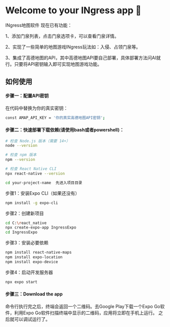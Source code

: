 # Welcome to your INgress app 👋
INgress地图软件
现在已有功能：

1、添加门泉列表，点击门泉选项卡，可以查看门泉详情。

2、实现了一些简单的地图游戏INgress玩法如：入侵、占领门泉等。

3、集成了高德地图的API，其中高德地图API要自己部署，具体部署方法问AI就行。只要将API密钥输入即可实现地图游戏功能。

## 如何使用

#### 步骤一：配置API密钥
在代码中替换为你的真实密钥：
   ```bash
   const AMAP_API_KEY = '你的真实高德地图API密钥';
   ```

#### 步骤二：快速部署下载依赖(请使用bash或者powershell)：
   ```bash
   # 检查 Node.js 版本（需要 14+）
   node --version

   # 检查 npm 版本
   npm --version

   # 检查 React Native CLI
   npx react-native --version
   ```

   ```bash
   cd your-project-name  先进入项目目录
   ```
步骤1：安装Expo CLI（如果还没有）
```bash
npm install -g expo-cli
```
步骤2：创建新项目
```bash
cd C:\react_native
npx create-expo-app IngressExpo
cd IngressExpo
```
步骤3：安装必要依赖
```bash
npm install react-native-maps
npm install expo-location
npm install expo-device
```
步骤4：启动开发服务器
```bash
npx expo start
```

#### 步骤三：Download the app
命令行执行完之后，终端会返回一个二维码。去Google Play下载一个Expo Go软件，利用Expo Go软件扫描终端中显示的二维码，应用将立即在手机上运行。
之后就可以调试运行了。

